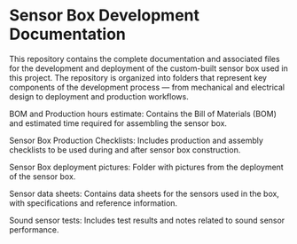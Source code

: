 # Sensor Box Development Documentation

This repository contains the complete documentation and associated files for the development and deployment of the custom-built sensor box used in this project. The repository is organized into folders that represent key components of the development process — from mechanical and electrical design to deployment and production workflows.

BOM and Production hours estimate:
Contains the Bill of Materials (BOM) and estimated time required for assembling the sensor box.

Sensor Box Production Checklists:
Includes production and assembly checklists to be used during and after sensor box construction.

Sensor Box deployment pictures:
Folder with pictures from the deployment of the sensor box.

Sensor data sheets:
Contains data sheets for the sensors used in the box, with specifications and reference information.

Sound sensor tests:
Includes test results and notes related to sound sensor performance.
